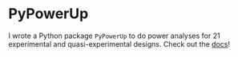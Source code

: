 # PyPowerUp

I wrote a Python package `PyPowerUp` to do power analyses for 21 experimental and quasi-experimental designs. Check out the [docs](https://pypowerup.readthedocs.io/en/latest/)!